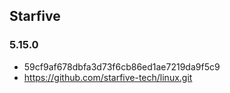 ## Starfive

### 5.15.0

* 59cf9af678dbfa3d73f6cb86ed1ae7219da9f5c9
* https://github.com/starfive-tech/linux.git
